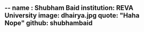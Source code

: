 --
name : Shubham Baid
institution: REVA University
image: dhairya.jpg
quote: "Haha Nope"
github: shubhambaid
---
